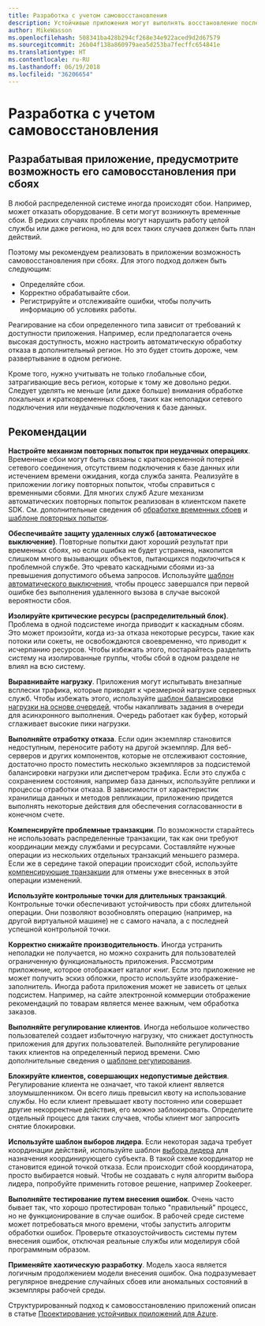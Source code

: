 ```yaml
---
title: Разработка с учетом самовосстановления
description: Устойчивые приложения могут выполнять восстановление после сбоев самостоятельно, без вмешательства оператора.
author: MikeWasson
ms.openlocfilehash: 508341ba428b294cf268e34e922aced9d2d67579
ms.sourcegitcommit: 26b04f138a860979aea5d253ba7fecffc654841e
ms.translationtype: HT
ms.contentlocale: ru-RU
ms.lasthandoff: 06/19/2018
ms.locfileid: "36206654"
---
```

# <a name="design-for-self-healing"></a>Разработка с учетом самовосстановления

## <a name="design-your-application-to-be-self-healing-when-failures-occur"></a>Разрабатывая приложение, предусмотрите возможность его самовосстановления при сбоях

В любой распределенной системе иногда происходят сбои. Например, может отказать оборудование. В сети могут возникнуть временные сбои. В редких случаях проблемы могут нарушить работу целой службы или даже региона, но для всех таких случаев должен быть план действий.

Поэтому мы рекомендуем реализовать в приложении возможность самовосстановления при сбоях. Для этого подход должен быть следующим:

- Определяйте сбои.
- Корректно обрабатывайте сбои.
- Регистрируйте и отслеживайте ошибки, чтобы получить информацию об условиях работы.

Реагирование на сбои определенного типа зависит от требований к доступности приложения. Например, если предполагается очень высокая доступность, можно настроить автоматическую обработку отказа в дополнительный регион. Но это будет стоить дороже, чем развертывание в одном регионе. 

Кроме того, нужно учитывать не только глобальные сбои, затрагивающие весь регион, которые к тому же довольно редки. Следует уделять не меньше (или даже больше) внимания обработке локальных и кратковременных сбоев, таких как неполадки сетевого подключения или неудачные подключения к базе данных.

## <a name="recommendations"></a>Рекомендации

**Настройте механизм повторных попыток при неудачных операциях**. Временные сбои могут быть связаны с кратковременной потерей сетевого соединения, отсутствием подключения к базе данных или истечением времени ожидания, когда служба занята. Реализуйте в приложении логику повторных попыток, чтобы справиться с временными сбоями. Для многих служб Azure механизм автоматических повторных попыток реализован в клиентском пакете SDK. См. дополнительные сведения об [обработке временных сбоев][transient-fault-handling] и [шаблоне повторных попыток][retry].

**Обеспечивайте защиту удаленных служб (автоматическое выключение)**. Повторные попытки дают хороший результат при временных сбоях, но если ошибка не будет устранена, накопится слишком много вызывающих объектов, пытающихся подключиться к проблемной службе. Это чревато каскадными сбоями из-за превышения допустимого объема запросов. Используйте [шаблон автоматического выключения][circuit-breaker], чтобы процесс завершался при первой ошибке без выполнения удаленного вызова в случае высокой вероятности сбоя.  

**Изолируйте критические ресурсы (распределительный блок)**. Проблема в одной подсистеме иногда приводит к каскадным сбоям. Это может произойти, когда из-за отказа некоторые ресурсы, такие как потоки или сокеты, не освобождаются своевременно, что приводит к исчерпанию ресурсов. Чтобы избежать этого, постарайтесь разделить систему на изолированные группы, чтобы сбой в одном разделе не влиял на всю систему.  

**Выравнивайте нагрузку**. Приложения могут испытывать внезапные всплески трафика, которые приводят к чрезмерной нагрузке серверных служб. Чтобы избежать этого, используйте [шаблон балансировки нагрузки на основе очередей][load-level], чтобы накапливать задания в очереди для асинхронного выполнения. Очередь работает как буфер, который сглаживает высокие пики нагрузки. 

**Выполняйте отработку отказа**. Если один экземпляр становится недоступным, переносите работу на другой экземпляр. Для веб-серверов и других компонентов, которые не отслеживают состояние, достаточно просто поместить несколько экземпляров за подсистемой балансировки нагрузки или диспетчером трафика. Если это служба с сохранением состояния, например база данных, используйте реплики и процессы отработки отказа. В зависимости от характеристик хранилища данных и методов репликации, приложению придется выполнять некоторые действия для обеспечения согласованности в конечном счете. 

**Компенсируйте проблемные транзакции**. По возможности старайтесь не использовать распределенные транзакции, так как они требуют координации между службами и ресурсами. Составляйте нужные операции из нескольких отдельных транзакций меньшего размера. Если же в середине такой операции происходит сбой, используйте [компенсирующие транзакции][compensating-transactions] для отмены уже внесенных в этой операции изменений. 

**Используйте контрольные точки для длительных транзакций**. Контрольные точки обеспечивают устойчивость при сбоях длительной операции. Они позволяют возобновлять операцию (например, на другой виртуальной машине) не с самого начала, а с последней успешной контрольной точки.

**Корректно снижайте производительность**. Иногда устранить неполадки не получается, но можно сохранить для пользователей ограниченную функциональность приложения. Рассмотрим приложение, которое отображает каталог книг. Если это приложение не может получить эскиз обложки, просто используйте изображение-заполнитель. Иногда работа приложения может не зависеть от целых подсистем. Например, на сайте электронной коммерции отображение рекомендаций по товарам является менее важным, чем обработка заказов.

**Выполняйте регулирование клиентов**. Иногда небольшое количество пользователей создает избыточную нагрузку, что снижает доступность приложения для других пользователей. Выполняйте регулирование таких клиентов на определенный период времени. Смю дополнительные сведения о [шаблоне регулирования][throttle].

**Блокируйте клиентов, совершающих недопустимые действия**. Регулирование клиента не означает, что такой клиент является злоумышленником. Он всего лишь превысил квоту на использование службы. Но если клиент превышает квоту постоянно или совершает другие некорректные действия, его можно заблокировать. Определите отдельный процесс для таких случаев, чтобы клиент мог запросить снятие блокировки.

**Используйте шаблон выборов лидера**. Если некоторая задача требует координации действий, используйте шаблон [выбора лидера][leader-election] для назначения координирующего субъекта. В такой схеме координатор не становится единой точкой отказа. Если происходит сбой координатора, просто выбирается новый. Чтобы не создавать с нуля алгоритм выбора лидера, попробуйте применить готовое решение, например Zookeeper.  

**Выполняйте тестирование путем внесения ошибок**. Очень часто бывает так, что хорошо протестирован только "правильный" процесс, но не функционирование в случае ошибок. В рабочей среде системе может потребоваться много времени, чтобы запустить алгоритм обработки ошибок. Проверьте отказоустойчивость системы путем внесения ошибок, отключая реальные службы или моделируя сбой программным образом. 

**Применяйте хаотическую разработку**. Модель хаоса является логичным продолжением модели внесения ошибок. Она подразумевает регулярное внедрение случайных сбоев или аномальных состояний в экземпляры рабочей среды. 

Структурированный подход к самовосстановлению приложений описан в статье [Проектирование устойчивых приложений для Azure][resiliency-overview].  

[circuit-breaker]: ../../patterns/circuit-breaker.md
[compensating-transactions]: ../../patterns/compensating-transaction.md
[leader-election]: ../../patterns/leader-election.md
[load-level]: ../../patterns/queue-based-load-leveling.md
[resiliency-overview]: ../../resiliency/index.md
[retry]: ../../patterns/retry.md
[throttle]: ../../patterns/throttling.md
[transient-fault-handling]: ../../best-practices/transient-faults.md

